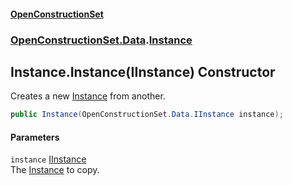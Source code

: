 #### [OpenConstructionSet](index.md 'index')
### [OpenConstructionSet.Data](index.md#OpenConstructionSet_Data 'OpenConstructionSet.Data').[Instance](XoCYM4Zu_75pHW5Xla9kmw.md 'OpenConstructionSet.Data.Instance')
## Instance.Instance(IInstance) Constructor
Creates a new [Instance](XoCYM4Zu_75pHW5Xla9kmw.md 'OpenConstructionSet.Data.Instance') from another.  
```csharp
public Instance(OpenConstructionSet.Data.IInstance instance);
```
#### Parameters
<a name='OpenConstructionSet_Data_Instance_Instance(OpenConstructionSet_Data_IInstance)_instance'></a>
`instance` [IInstance](iPF4C0hGFCtE+fnDX2Ag5w.md 'OpenConstructionSet.Data.IInstance')  
The [Instance](XoCYM4Zu_75pHW5Xla9kmw.md 'OpenConstructionSet.Data.Instance') to copy.
  
